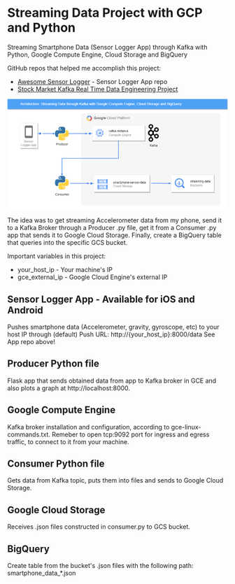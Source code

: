 # Streaming Data Project with GCP and Python

Streaming Smartphone Data (Sensor Logger App) through Kafka with Python, Google Compute Engine, Cloud Storage and BigQuery

GitHub repos that helped me accomplish this project:
* [Awesome Sensor Logger](https://github.com/tszheichoi/awesome-sensor-logger#the-sensor-logger-app) - Sensor Logger App repo
* [Stock Market Kafka Real Time Data Engineering Project](https://github.com/darshilparmar/stock-market-kafka-data-engineering-project)
  
![alt-text](https://github.com/dfedeoli/kafka-gce-smartphone-data/blob/main/kafka-gcp.drawio.png?raw=true)

The idea was to get streaming Accelerometer data from my phone, send it to a Kafka Broker through a Producer .py file, get it from a Consumer .py app that sends it to Google Cloud Storage. Finally, create a BigQuery table that queries into the specific GCS bucket.

Important variables in this project:
* your_host_ip - Your machine's IP
* gce_external_ip - Google Cloud Engine's external IP

## Sensor Logger App - Available for iOS and Android
Pushes smartphone data (Accelerometer, gravity, gyroscope, etc) to your host IP through (default) Push URL: http://{your_host_ip}:8000/data
See App repo above!

## Producer Python file
Flask app that sends obtained data from app to Kafka broker in GCE and also plots a graph at http://localhost:8000.

## Google Compute Engine
Kafka broker installation and configuration, according to gce-linux-commands.txt. Remeber to open tcp:9092 port for ingress and egress traffic, to connect to it from your machine.

## Consumer Python file
Gets data from Kafka topic, puts them into files and sends to Google Cloud Storage.

## Google Cloud Storage
Receives .json files constructed in consumer.py to GCS bucket.

## BigQuery
Create table from the bucket's .json files with the following path: smartphone_data_*.json
